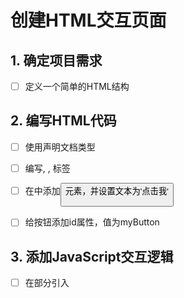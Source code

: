 # 创建HTML交互页面

## 1. 确定项目需求

- [ ] 定义一个简单的HTML结构

## 2. 编写HTML代码

- [ ] 使用<!DOCTYPE html>声明文档类型

- [ ] 编写<html>, <head>, <body>标签

- [ ] 在<body>中添加<button>元素，并设置文本为'点击我'

- [ ] 给按钮添加id属性，值为myButton

## 3. 添加JavaScript交互逻辑

- [ ] 在<head>部分引入<script>标签

- [ ] 定义一个函数handleClick，当按钮被点击时执行

- [ ] 在<button>元素上添加onclick事件监听器，调用handleClick函数

## 4. 测试页面

- [ ] 保存文件并使用浏览器打开查看效果

